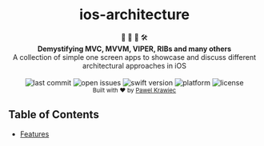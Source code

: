 <h1 align="center">ios-architecture</h1>

<div align="center">
👷 🧱 🧰 🛠️
</div>
<div align="center">
<strong>Demystifying MVC, MVVM, VIPER, RIBs and many others</strong>
</div>
<div align="center">
 A collection of simple one screen apps to showcase and discuss different architectural approaches  in iOS
</div>

<br />

<div align="center">
<!-- Last commit -->
<img src="https://img.shields.io/github/last-commit/tailec/ios-architecture.svg" alt="last commit"/>
<!-- Open issues -->
<img src="https://img.shields.io/github/issues-raw/tailec/ios-architecture.svg" alt="open issues" />
<!-- Swift version -->
<img src="https://img.shields.io/badge/swift%20version-4.2-brightgreen.svg" alt="swift version">
<!-- Platform -->
<img src="https://img.shields.io/badge/platform-ios-lightgrey.svg" alt="platform" />
<!-- License -->
<img src="https://img.shields.io/badge/licence%20-MIT%20-blue.svg" alt="license" />
</div>


<div align="center">
<sub>Built with ❤︎ by
<a href="https://tailec.com">Pawel Krawiec</a>
</a>
</div>

## Table of Contents
- [Features](#features)
